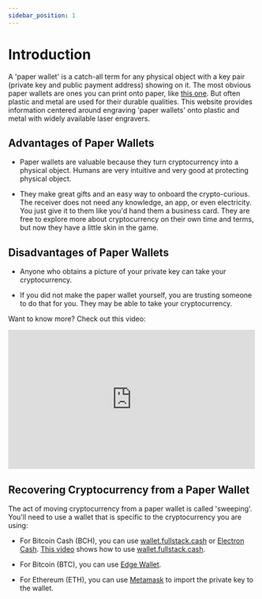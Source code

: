 ```yaml
---
sidebar_position: 1
---
```


# Introduction

A 'paper wallet' is a catch-all term for any physical object with a key pair (private key and public payment address) showing on it. The most obvious paper wallets are ones you can print onto paper, like [this one](https://paperwallet.fullstack.cash/). But often plastic and metal are used for their durable qualities. This website provides information centered around engraving 'paper wallets' onto plastic and metal with widely available laser engravers.

## Advantages of Paper Wallets

- Paper wallets are valuable because they turn cryptocurrency into a physical object. Humans are very intuitive and very good at protecting physical object.

- They make great gifts and an easy way to onboard the crypto-curious. The receiver does not need any knowledge, an app, or even electricity. You just give it to them like you'd hand them a business card. They are free to explore more about cryptocurrency on their own time and terms, but now they have a little skin in the game.

## Disadvantages of Paper Wallets

- Anyone who obtains a picture of your private key can take your cryptocurrency.

- If you did not make the paper wallet yourself, you are trusting someone to do that for you. They may be able to take your cryptocurrency.


Want to know more? Check out this video:

<iframe width="500" height="282" src="https://www.youtube.com/embed/OuFFLmOC7F0?start=370" title="Mastering Bitcoin Cash - Part 2 - Keys, Addresses, and Wallets" frameborder="0" allow="accelerometer; autoplay; clipboard-write; encrypted-media; gyroscope; picture-in-picture; web-share; fullscreen" referrerpolicy="strict-origin-when-cross-origin" allowfullscreen></iframe>

## Recovering Cryptocurrency from a Paper Wallet

The act of moving cryptocurrency from a paper wallet is called 'sweeping'. You'll need to use a wallet that is specific to the cryptocurrency you are using:

- For Bitcoin Cash (BCH), you can use [wallet.fullstack.cash](https://bchn-wallet.fullstack.cash) or [Electron Cash](https://electroncash.org/). [This video](https://youtu.be/QW9xixHaEJE) shows how to use [wallet.fullstack.cash](https://bchn-wallet.fullstack.cash).

- For Bitcoin (BTC), you can use [Edge Wallet](https://edge.app/).

- For Ethereum (ETH), you can use [Metamask](https://chromewebstore.google.com/detail/metamask/nkbihfbeogaeaoehlefnkodbefgpgknn) to import the private key to the wallet.
